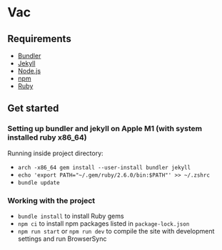 # Vac

## Requirements

- [Bundler](http://bundler.io/)
- [Jekyll](https://jekyllrb.com/)
- [Node.js](https://nodejs.org/en/)
- [npm](https://www.npmjs.com/)
- [Ruby](https://www.ruby-lang.org/en/)

## Get started

### Setting up bundler and jekyll on Apple M1 (with system installed ruby x86_64)

Running inside project directory:

- `arch -x86_64 gem install --user-install bundler jekyll`
- `echo 'export PATH="~/.gem/ruby/2.6.0/bin:$PATH"' >> ~/.zshrc`
- `bundle update`

### Working with the project

- `bundle install` to install Ruby gems
- `npm ci` to install npm packages listed in `package-lock.json`
- `npm run start` or `npm run dev` to compile the site with development settings and run BrowserSync
